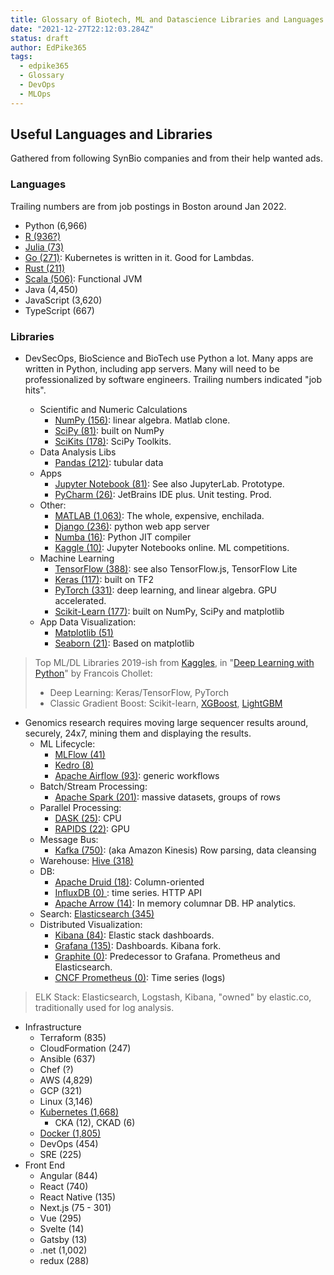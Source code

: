 ```yaml
---
title: Glossary of Biotech, ML and Datascience Libraries and Languages
date: "2021-12-27T22:12:03.284Z"
status: draft
author: EdPike365
tags:
  - edpike365
  - Glossary
  - DevOps
  - MLOps
---
```


## Useful Languages and Libraries

Gathered from following SynBio companies and from their help wanted ads.

### Languages

Trailing numbers are from job postings in Boston around Jan 2022.

- Python (6,966)
- [R (936?)](https://www.r-project.org/)
- [Julia (73)](https://julialang.org/)
- [Go (271)](https://go.dev/): Kubernetes is written in it. Good for Lambdas.
- [Rust (211)](https://www.rust-lang.org/)
- [Scala (506)](https://www.scala-lang.org/): Functional JVM
- Java (4,450)
- JavaScript (3,620)
- TypeScript (667)

### Libraries

- DevSecOps, BioScience and BioTech use Python a lot. Many apps are written in Python, including app servers. Many will need to be professionalized by software engineers. Trailing numbers indicated "job hits".

  - Scientific and Numeric Calculations
    - [NumPy (156)](https://numpy.org/): linear algebra. Matlab clone.
    - [SciPy (81)](https://scipy.org/): built on NumPy
    - [SciKits (178)](https://projects.scipy.org/scikits.html): SciPy Toolkits.
  - Data Analysis Libs
    - [Pandas (212)](https://pandas.pydata.org/): tubular data
  - Apps
    - [Jupyter Notebook (81)](https://jupyter.org/): See also JupyterLab. Prototype.
    - [PyCharm (26)](https://www.jetbrains.com/pycharm/): JetBrains IDE plus. Unit testing. Prod.
  - Other:
    - [MATLAB (1,063)](https://www.mathworks.com/products/matlab.html): The whole, expensive, enchilada.
    - [Django (236)](https://www.djangoproject.com/): python web app server
    - [Numba (16)](https://numba.pydata.org/): Python JIT compiler
    - [Kaggle (10)](https://www.kaggle.com/): Jupyter Notebooks online. ML competitions.
  - Machine Learning
    - [TensorFlow (388)](https://www.tensorflow.org/): see also TensorFlow.js, TensorFlow Lite
    - [Keras (117)](https://keras.io/): built on TF2
    - [PyTorch (331)](https://pytorch.org/): deep learning, and linear algebra. GPU accelerated.
    - [Scikit-Learn (177)](https://scikit-learn.org/stable/): built on NumPy, SciPy and matplotlib
  - App Data Visualization:
    - [Matplotlib (51)](https://matplotlib.org/)
    - [Seaborn (21)](https://seaborn.pydata.org/): Based on matplotlib

> Top ML/DL Libraries 2019-ish from [Kaggles](https://www.kaggle.com/[), in "[Deep Learning with Python](https://www.manning.com/books/deep-learning-with-python-second-edition?gclid=Cj0KCQiAlMCOBhCZARIsANLid6YjJoYPgdAU9IrC4WVpeBHU770B3jPj94qAlk6dVOpnY2DHEeDYbHYaAvGlEALw_wcB)" by Francois Chollet:
>
> - Deep Learning: Keras/TensorFlow, PyTorch
> - Classic Gradient Boost: Scikit-learn, [XGBoost](https://xgboost.readthedocs.io/en/stable/), [LightGBM](https://lightgbm.readthedocs.io/en/latest/)

- Genomics research requires moving large sequencer results around, securely,
  24x7, mining them and displaying the results.
  - ML Lifecycle:
    - [MLFlow (41)](https://mlflow.org/)
    - [Kedro (8)](https://kedro.readthedocs.io/en/stable/)
    - [Apache Airflow (93)](https://airflow.apache.org/): generic workflows
  - Batch/Stream Processing:
    - [Apache Spark (201)](https://spark.apache.org/): massive datasets, groups of rows
  - Parallel Processing:
    - [DASK (25)](https://dask.org/): CPU
    - [RAPIDS (22)](https://rapids.ai): GPU
  - Message Bus:
    - [Kafka (750)](https://kafka.apache.org/): (aka Amazon Kinesis) Row parsing, data cleansing
  - Warehouse: [Hive (318)](https://hive.apache.org/)
  - DB:
    - [Apache Druid (18)](https://druid.apache.org/): Column-oriented
    - [InfluxDB (0) ](https://www.influxdata.com/): time series. HTTP API
    - [Apache Arrow (14)](https://arrow.apache.org/): In memory columnar DB. HP analytics.
  - Search: [Elasticsearch (345)](https://www.elastic.co/what-is/elasticsearch)
  - Distributed Visualization:
    - [Kibana (84)](https://www.elastic.co/kibana/): Elastic stack dashboards.
    - [Grafana (135)](https://grafana.com/): Dashboards. Kibana fork.
    - [Graphite (0)](https://graphiteapp.org/): Predecessor to Grafana. Prometheus and Elasticsearch.
    - [CNCF Prometheus (0)](https://prometheus.io/): Time series (logs)

> ELK Stack: Elasticsearch, Logstash, Kibana, "owned" by elastic.co, traditionally used for log analysis.

- Infrastructure
  - Terraform (835)
  - CloudFormation (247)
  - Ansible (637)
  - Chef (?)
  - AWS (4,829)
  - GCP (321)
  - Linux (3,146)
  - [Kubernetes (1,668)](https://kubernetes.io/)
    - CKA (12), CKAD (6)
  - [Docker (1,805)](https://www.docker.com/)
  - DevOps (454)
  - SRE (225)
- Front End
  - Angular (844)
  - React (740)
  - React Native (135)
  - Next.js (75 - 301)
  - Vue (295)
  - Svelte (14)
  - Gatsby (13)
  - .net (1,002)
  - redux (288)
